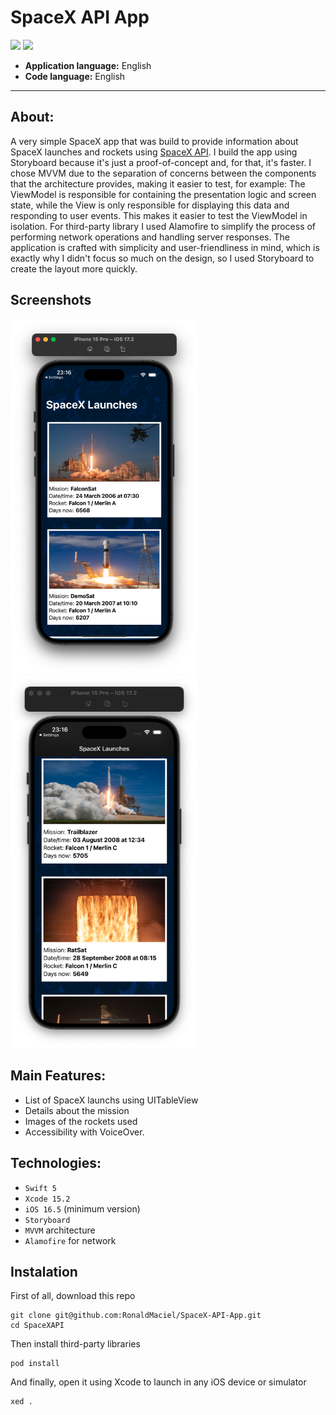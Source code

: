 # SpaceX API App

![](https://badgen.net/badge/iOS/16/blue) ![](https://badgen.net/badge/Swift/5/orange)

- **Application language:** English
- **Code language:** English
___

## About:
A very simple SpaceX app that was build to provide information about SpaceX launches and rockets using [SpaceX API](https://documenter.getpostman.com/view/2025350/RWaEzAiG?version=latest). I build the app using Storyboard because it's just a proof-of-concept and, for that, it's faster. I chose MVVM due to the separation of concerns between the components that the architecture provides, making it easier to test, for example: The ViewModel is responsible for containing the presentation logic and screen state, while the View is only responsible for displaying this data and responding to user events. This makes it easier to test the ViewModel in isolation. For third-party library I used Alamofire to simplify the process of performing network operations and handling server responses. The application is crafted with simplicity and user-friendliness in mind, which is exactly why I didn't focus so much on the design, so I used Storyboard to create the layout more quickly.

## Screenshots
<img src="Screenshots/spacex-launches1.png" alt="alt text" width="300"> <img src="Screenshots/spacex-launches2.png" alt="alt text" width="300">

## Main Features:
- List of SpaceX launchs using UITableView
- Details about the mission 
- Images of the rockets used
- Accessibility with VoiceOver. 

## Technologies:
- `Swift 5`
- `Xcode 15.2`
- `iOS 16.5` (minimum version)
- `Storyboard`
- `MVVM` architecture
- `Alamofire` for network

## Instalation
First of all, download this repo

```
git clone git@github.com:RonaldMaciel/SpaceX-API-App.git
cd SpaceXAPI
```

Then install third-party libraries

```
pod install
```

And finally, open it using Xcode to launch in any iOS device or simulator

```
xed .
```
